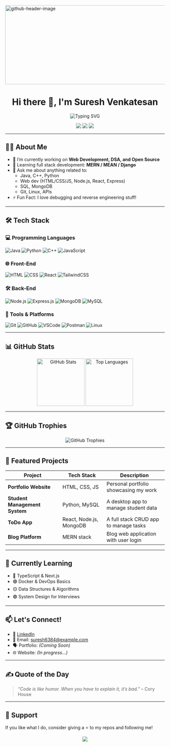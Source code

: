 
<img width="945" height="250" alt="github-header-image" src="https://github.com/user-attachments/assets/3051e887-eb05-4800-a04d-ee93f25111b6" />

<h1 align="center">Hi there 👋, I'm Suresh Venkatesan</h1>

<p align="center">
  <img src="https://readme-typing-svg.herokuapp.com?font=Fira+Code&duration=3000&pause=1000&color=38BDF8&center=true&width=435&lines=Full-Stack+Developer;Open+Source+Enthusiast;Lifelong+Learner" alt="Typing SVG" />
</p>

<p align="center">
  <a href="sureshv14112005@gmail.com"><img src="https://img.shields.io/badge/Email-Contact-blue?style=flat&logo=gmail"></a>
  <a href="https://tinyurl.com/24hveqfs"><img src="https://img.shields.io/badge/LinkedIn-Connect-blue?style=flat&logo=linkedin"></a>
  <a href="https://www.instagram.com/smart_rowdy14/"><img src="https://img.shields.io/badge/Instagram-Follow-E4405F?style=flat&logo=instagram&logoColor=white">
</a>

</p>

---

## 👨‍💻 About Me

- 🔭 I’m currently working on **Web Development, DSA, and Open Source**
- 🌱 Learning full stack development: **MERN / MEAN / Django**
- 💬 Ask me about anything related to:
  - Java, C++, Python
  - Web dev (HTML/CSS/JS, Node.js, React, Express)
  - SQL, MongoDB
  - Git, Linux, APIs
- ⚡ Fun Fact: I love debugging and reverse engineering stuff!

---

## 🛠️ Tech Stack

### 💻 Programming Languages
![Java](https://img.shields.io/badge/Java-ED8B00?style=flat&logo=java&logoColor=white)
![Python](https://img.shields.io/badge/Python-3776AB?style=flat&logo=python&logoColor=white)
![C++](https://img.shields.io/badge/C++-00599C?style=flat&logo=cplusplus&logoColor=white)
![JavaScript](https://img.shields.io/badge/JavaScript-F7DF1E?style=flat&logo=javascript&logoColor=black)

### 🌐 Front-End
![HTML](https://img.shields.io/badge/HTML5-E34F26?style=flat&logo=html5&logoColor=white)
![CSS](https://img.shields.io/badge/CSS3-1572B6?style=flat&logo=css3&logoColor=white)
![React](https://img.shields.io/badge/React-61DAFB?style=flat&logo=react&logoColor=black)
![TailwindCSS](https://img.shields.io/badge/Tailwind_CSS-38B2AC?style=flat&logo=tailwind-css&logoColor=white)

### 🛠️ Back-End
![Node.js](https://img.shields.io/badge/Node.js-339933?style=flat&logo=nodedotjs&logoColor=white)
![Express.js](https://img.shields.io/badge/Express.js-000000?style=flat&logo=express&logoColor=white)
![MongoDB](https://img.shields.io/badge/MongoDB-47A248?style=flat&logo=mongodb&logoColor=white)
![MySQL](https://img.shields.io/badge/MySQL-005C84?style=flat&logo=mysql&logoColor=white)

### 🔧 Tools & Platforms
![Git](https://img.shields.io/badge/Git-F05032?style=flat&logo=git&logoColor=white)
![GitHub](https://img.shields.io/badge/GitHub-181717?style=flat&logo=github&logoColor=white)
![VSCode](https://img.shields.io/badge/VS_Code-007ACC?style=flat&logo=visual-studio-code&logoColor=white)
![Postman](https://img.shields.io/badge/Postman-FF6C37?style=flat&logo=postman&logoColor=white)
![Linux](https://img.shields.io/badge/Linux-FCC624?style=flat&logo=linux&logoColor=black)

---

## 📊 GitHub Stats

<p align="center">
  <img src="https://github-readme-stats.vercel.app/api?username=Suresh6384&show_icons=true&theme=github_dark&count_private=true" alt="GitHub Stats" height="150"/>
  <img src="https://github-readme-stats.vercel.app/api/top-langs/?username=Suresh6384&layout=compact&theme=github_dark" alt="Top Languages" height="150"/>
</p>

---

## 🏆 GitHub Trophies

<p align="center">
  <img src="https://github-profile-trophy.vercel.app/?username=Suresh6384&theme=darkhub&no-bg=true&margin-w=5" alt="GitHub Trophies"/>
</p>

---

## 📂 Featured Projects

| Project | Tech Stack | Description |
|--------|------------|-------------|
| **Portfolio Website** | HTML, CSS, JS | Personal portfolio showcasing my work |
| **Student Management System** | Python, MySQL | A desktop app to manage student data |
| **ToDo App** | React, Node.js, MongoDB | A full stack CRUD app to manage tasks |
| **Blog Platform** | MERN stack | Blog web application with user login |

---

## 📅 Currently Learning

- 🔵 TypeScript & Next.js  
- 🟢 Docker & DevOps Basics  
- 🟡 Data Structures & Algorithms  
- 🟣 System Design for Interviews

---

## 📫 Let's Connect!

- 🔗 [LinkedIn](https://www.linkedin.com/in/suresh6384/)
- 💌 Email: suresh6384@example.com  
- 🗣️ Portfolio: *(Coming Soon)*  
- 🌐 Website: *(In progress...)*

---

## ✍️ Quote of the Day

> *“Code is like humor. When you have to explain it, it’s bad.”* – Cory House

---

## 💖 Support

If you like what I do, consider giving a ⭐ to my repos and following me!

<p align="center">
  <img src="https://img.shields.io/github/stars/Suresh6384?style=social" />
</p>
